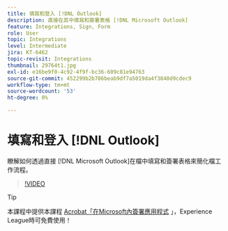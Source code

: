 ```yaml
---
title: 填寫和登入 [!DNL Outlook]
description: 直接在其中填寫和簽署表格 [!DNL Microsoft Outlook]
feature: Integrations, Sign, Form
role: User
topic: Integrations
level: Intermediate
jira: KT-6462
topic-revisit: Integrations
thumbnail: 29764t1.jpg
exl-id: e16be9f0-4c92-4f9f-bc36-609c81e94763
source-git-commit: 452299b2b786beab9df7a5019da4f3840d9cdec9
workflow-type: tm+mt
source-wordcount: '53'
ht-degree: 0%

---
```


# 填寫和登入 [!DNL Outlook]

瞭解如何透過直接 [!DNL Microsoft Outlook]在檔中填寫和簽署表格來簡化檔工作流程。

>[!VIDEO](https://video.tv.adobe.com/v/344947?quality=12&learn=on&hidetitle=true)

>[!TIP]
>
>本課程中提供本課程 [Acrobat「在Microsoft內簽署應用程式](https://experienceleague.adobe.com/?recommended=Sign-U-1-2020.2) 」，Experience League時可免費使用！
